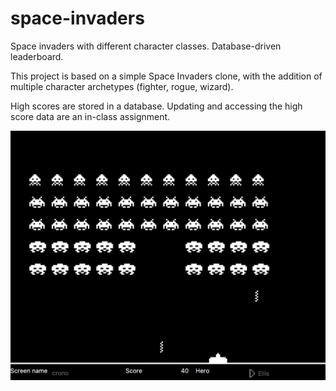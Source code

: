 # space-invaders
Space invaders with different character classes. Database-driven leaderboard.

This project is based on a simple Space Invaders clone, with the addition of multiple character archetypes (fighter, rogue, wizard).

High scores are stored in a database. Updating and accessing the high score data are an in-class assignment.

![Screenshot](Screen%20Shot%202018-07-11%20at%203.12.34%20PM.png)
